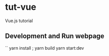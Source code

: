 # tut-vue
Vue.js tutorial

## Development and Run webpage
``
yarn install ; yarn build
yarn start:dev
```
